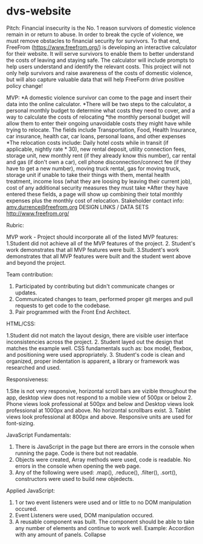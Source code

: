# dvs-website

Pitch: Financial insecurity is the No. 1 reason survivors of domestic violence remain in or return to abuse. In order to break the cycle of violence, we must remove obstacles to financial security for survivors. To that end, FreeFrom (https://www.freefrom.org/) is developing an interactive calculator for their website. It will serve survivors to enable them to better understand the costs of leaving and staying safe. The calculator will include prompts to help users understand and identify the relevant costs. This project will not only help survivors and raise awareness of the costs of domestic violence, but will also capture valuable data that will help FreeForm drive positive policy change!

MVP:
*A domestic violence survivor can come to the page and insert their data into the online calculator.
*There will be two steps to the calculator, a personal monthly budget to determine what costs they need to cover, and a way to calculate the costs of relocating
*the monthly personal budget will allow them to enter their ongoing unavoidable costs they might have while trying to relocate. The fields include Transportation, Food, Health Insurance, car insurance, health car, car loans, personal loans, and other expenses
*The relocation costs include: Daily hotel costs while in transit (if applicable, nightly rate * 30), new rental deposit, utility connection fees, storage unit, new monthly rent (if they already know this number), car rental and gas (if don't own a car), cell phone disconnection/connect fee (if they have to get a new number), moving truck rental, gas for moving truck, storage unit if unable to take their things with them, mental health treatment, income loss (what they are loosing by leaving their current job), cost of any additional security measures they must take
*After they have entered these fields, a page will show up combining their total monthly expenses plus the monthly cost of relocation.
Stakeholder contact info:
amy.durrence@freefrom.org
DESIGN LINKS / DATA SETS
http://www.freefrom.org/

Rubric:

MVP work - Project should incorporate all of the listed MVP features:
1.Student did not achieve all of the MVP features of the project.
2. Student's work demonstrates that all MVP features were built.
3.Student's work demonstrates that all MVP features were built and the student went above and beyond the project.

Team contribution:

1. Participated by contributing but didn't communicate changes or updates.
2. Communicated changes to team, performed proper git merges and pull requests to get code to the codebase.
3. Pair programmed with the Front End Architect.

HTML/CSS:

1.Student did not match the layout design, there are visible user interface inconsistencies across the project.
2. Student layed out the design that matches the example well.  CSS fundamentals such as: box model, flexbox, and positioning were used appropriately. 
 3. Student's code is clean and organized, proper indentation is apparent, a library or framework was researched and used.

 Responsiveness:

 1.Site is not very responsive, horizontal scroll bars are vizible throughout the app, desktop view does not respond to a mobile view of 500px or below
2. Phone views look professional at 500px and below and Desktop views look professional at 1000px and above. No horizontal scrollbars exist.
 3. Tablet views look professional at 800px and above. Responsive units are used for font-sizing. 

 JavaScript Fundamentals:

 1. There is JavaScript in the page but there are errors in the console when running the page.  Code is there but not readable.
 2. Objects were created, Array methods were used, code is readable. No errors in the console when opening the web page.
 3. Any of the following were used: .map(), .reduce(), .filter(), .sort(), constructors were used to build new objedects.

 Applied JavaScript:

 1. 1 or two event listeners were used and or little to no DOM manipulation occured.
 2. Event Listeners were used, DOM manipulation occured.
 3. A reusable component was built.  The component should be able to take any number of elements and continue to work well.  Example: Accordion with any amount of panels.
Collapse



